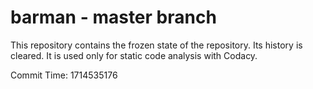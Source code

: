 # barman - master branch

This repository contains the frozen state of the repository.
Its history is cleared. It is used only for static code
analysis with Codacy.

Commit Time: 1714535176